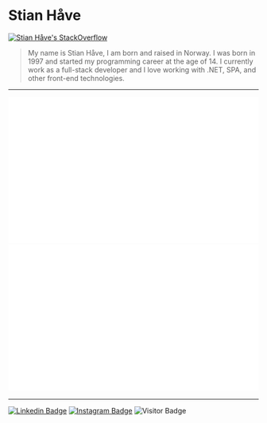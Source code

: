 # Stian Håve
[![Stian Håve's StackOverflow](https://github-readme-stackoverflow.vercel.app/?userID=3712531&theme=dark&layout=default)](https://stackoverflow.com/users/3712531/stanley)
> My name is Stian Håve, I am born and raised in Norway. I was born in 1997 and started my programming career at the age of 14. I currently work as a full-stack developer and I love working with .NET, SPA, and other front-end technologies.
___
![](https://raw.githubusercontent.com/StanlyLife/github-stats-transparent/output/generated/overview.svg)
![](https://raw.githubusercontent.com/StanlyLife/github-stats-transparent/output/generated/languages.svg)
___


[![Linkedin Badge](https://img.shields.io/badge/-StianHåve-blue?style=plastic-square&logo=Linkedin&logoColor=white&link=https://www.linkedin.com/in/stianhave/)](https://www.linkedin.com/in/stianhave/)
[![Instagram Badge](https://img.shields.io/badge/-StianLife-blue?style=?style=plastic&logo=instagram&logoColor=white&link=https://instagram.com/Stianlife/)](https://instagram.com/stianhave)
![Visitor Badge](https://visitor-badge.laobi.icu/badge?page_id=stanlylife)
